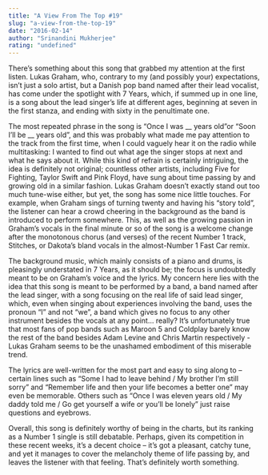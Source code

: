 ```yaml
---
title: "A View From The Top #19"
slug: "a-view-from-the-top-19"
date: "2016-02-14"
author: "Srinandini Mukherjee"
rating: "undefined"
---
```


There’s something about this song that grabbed my attention at the first listen. Lukas Graham, who, contrary to my (and possibly your) expectations, isn’t just a solo artist, but a Danish pop band named after their lead vocalist, has come under the spotlight with 7 Years, which, if summed up in one line, is a song about the lead singer’s life at different ages, beginning at seven in the first stanza, and ending with sixty in the penultimate one.

The most repeated phrase in the song is “Once I was \_\_ years old”or “Soon I’ll be \_\_ years old”, and this was probably what made me pay attention to the track from the first time, when I could vaguely hear it on the radio while multitasking: I wanted to find out what age the singer stops at next and what he says about it. While this kind of refrain is certainly intriguing, the idea is definitely not original; countless other artists, including Five for Fighting, Taylor Swift and Pink Floyd, have sung about time passing by and growing old in a similar fashion. Lukas Graham doesn’t exactly stand out too much tune-wise either, but yet, the song has some nice little touches. For example, when Graham sings of turning twenty and having his “story told”, the listener can hear a crowd cheering in the background as the band is introduced to perform somewhere. This, as well as the growing passion in Graham’s vocals in the final minute or so of the song is a welcome change after the monotonous chorus (and verses) of the recent Number 1 track, Stitches, or Dakota’s bland vocals in the almost-Number 1 Fast Car remix.

The background music, which mainly consists of a piano and drums, is pleasingly understated in 7 Years, as it should be; the focus is undoubtedly meant to be on Graham’s voice and the lyrics. My concern here lies with the idea that this song is meant to be performed by a band, a band named after the lead singer, with a song focusing on the real life of said lead singer, which, even when singing about experiences involving the band, uses the pronoun “I” and not “we”, a band which gives no focus to any other instrument besides the vocals at any point… really? It’s unfortunately true that most fans of pop bands such as Maroon 5 and Coldplay barely know the rest of the band besides Adam Levine and Chris Martin respectively - Lukas Graham seems to be the unashamed embodiment of this miserable trend.

The lyrics are well-written for the most part and easy to sing along to – certain lines such as “Some I had to leave behind / My brother I’m still sorry” and “Remember life and then your life becomes a better one” may even be memorable. Others such as “Once I was eleven years old / My daddy told me / Go get yourself a wife or you’ll be lonely” just raise questions and eyebrows.

Overall, this song is definitely worthy of being in the charts, but its ranking as a Number 1 single is still debatable. Perhaps, given its competition in these recent weeks, it’s a decent choice – it’s got a pleasant, catchy tune, and yet it manages to cover the melancholy theme of life passing by, and leaves the listener with that feeling. That’s definitely worth something.
